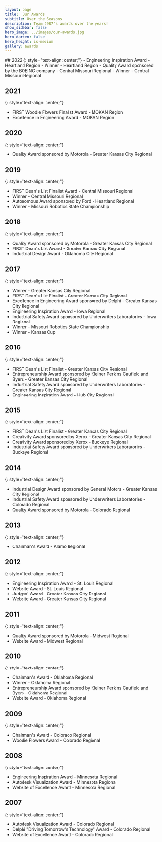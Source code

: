 ```yaml
---
layout: page
title:  Our Awards 
subtitle: Over the Seasons
description: Team 1987's awards over the years!
show_sidebar: false
hero_image: ../images/our-awards.jpg
hero_darken: false
hero_height: is-medium
gallery: awards
---
```


<div class="begin-examples"></div>
## 2022
{: style="text-align: center;"}
- Engineering Inspiration Award - Heartland Region
- Winner - Heartland Region
- Quality Award sponsored by the BOEING company - Central Missouri Regional
- Winner - Central Missouri Regional

## 2021
{: style="text-align: center;"}
- FIRST Woodie Flowers Finalist Award - MOKAN Region
- Excellence in Engineering Award - MOKAN Region

## 2020
{: style="text-align: center;"}
- Quality Award sponsored by Motorola - Greater Kansas City Regional

## 2019
{: style="text-align: center;"}
- FIRST Dean's List Finalist Award - Central Missouri Regional
- Winner - Central Missouri Regional
- Autonomous Award sponsored by Ford - Heartland Regional
- Winner - Missouri Robotics State Championship

## 2018
{: style="text-align: center;"}
- Quality Award sponsored by Motorola - Greater Kansas City Regional
- FIRST Dean's List Award - Greater Kansas City Regional
- Industrial Design Award - Oklahoma City Regional

## 2017
{: style="text-align: center;"}
- Winner - Greater Kansas City Regional
- FIRST Dean's List Finalist - Greater Kansas City Regional
- Excellence in Engineering Award sponsored by Delphi - Greater Kansas City Regional
- Engineering Inspiration Award - Iowa Regional
- Industrial Safety Award sponsored by Underwriters Laboratories - Iowa Regional
- Winner - Missouri Robotics State Championship
- Winner - Kansas Cup

## 2016
{: style="text-align: center;"}
- FIRST Dean's List Finalist - Greater Kansas City Regional
- Entrepreneurship Award sponsored by Kleiner Perkins Caufield and Byers - Greater Kansas City Regional
- Industrial Safety Award sponsored by Underwriters Laboratories - Greater Kansas City Regional
- Engineering Inspiration Award - Hub City Regional

## 2015
{: style="text-align: center;"}
- FIRST Dean's List Finalist - Greater Kansas City Regional
- Creativity Award sponsored by Xerox - Greater Kansas City Regional
- Creativity Award sponsored by Xerox - Buckeye Regional
- Industrial Safety Award sponsored by Underwriters Laboratories - Buckeye Regional

## 2014
{: style="text-align: center;"}
- Industrial Design Award sponsored by General Motors - Greater Kansas City Regional
- Industrial Safety Award sponsored by Underwriters Laboratories - Colorado Regional
- Quality Award sponsored by Motorola - Colorado Regional

## 2013
{: style="text-align: center;"}
- Chairman's Award - Alamo Regional

## 2012
{: style="text-align: center;"}
- Engineering Inspiration Award - St. Louis Regional
- Website Award - St. Louis Regional
- Judges' Award - Greater Kansas City Regional
- Website Award - Greater Kansas City Regional

## 2011
{: style="text-align: center;"}
- Quality Award sponsored by Motorola - Midwest Regional
- Website Award - Midwest Regional

## 2010
{: style="text-align: center;"}
- Chairman's Award - Oklahoma Regional
- Winner - Oklahoma Regional
- Entrepreneurship Award sponsored by Kleiner Perkins Caufield and Byers - Oklahoma Regional
- Website Award - Oklahoma Regional

## 2009
{: style="text-align: center;"}
- Chairman's Award - Colorado Regional
- Woodie Flowers Award - Colorado Regional

## 2008
{: style="text-align: center;"}
- Engineering Inspiration Award - Minnesota Regional
- Autodesk Visualization Award - Minnesota Regional
- Website of Excellence Award - Minnesota Regional

## 2007
{: style="text-align: center;"}
- Autodesk Visualization Award - Colorado Regional
- Delphi "Driving Tomorrow's Technology" Award - Colorado Regional
- Website of Excellence Award - Colorado Regional

